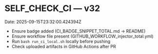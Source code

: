 # SELF_CHECK_CI — v32
Date: 2025-09-15T23:32:00.424394Z

- Ensure badge added (CI_BADGE_SNIPPET_TOTAL.md → README)
- Ensure workflow file present (GITHUB_WORKFLOW_injector_total.yml)
- Run `bash run_ci_local.sh` locally before pushing
- Check uploaded artifacts in GitHub Actions after PR
